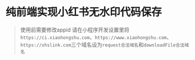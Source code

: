 # 纯前端实现小红书无水印代码保存

> 使用前需要修改appid
请在小程序开发设置里将`https://ci.xiaohongshu.com`、`https://www.xiaohongshu.com`、`https://xhslink.com`三个域名设为`request合法域名`和`downloadFile合法域名`
